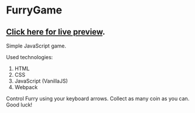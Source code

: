 # FurryGame
## [Click here for live preview](https://lkister.github.io/game_FurryGame/index.html).

Simple JavaScript game.  

Used technologies: 
1. HTML
2. CSS 
3. JavaScript (VanillaJS) 
4. Webpack 

Control Furry using your keyboard arrows. Collect as many coin as you can. Good luck!
